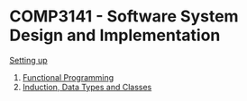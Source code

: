 # COMP3141 - Software System Design and Implementation

[Setting up](https://github.com/hillaryychan/COMP3141/blob/master/setup.md)

1. [Functional Programming](notes/02_Induction-Data-Types-and-Classes.md)
2. [Induction, Data Types and Classes](notes/02_Induction-Data-Types-and-Classes.md)
